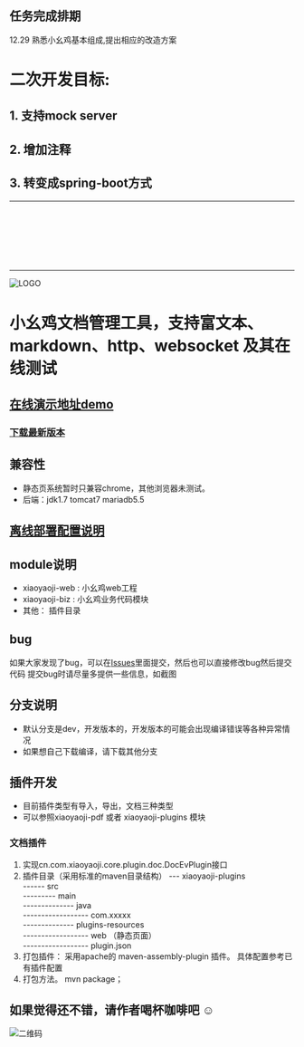 ## 任务完成排期

12.29 熟悉小幺鸡基本组成,提出相应的改造方案



# 二次开发目标:
## 1. 支持mock server
## 2. 增加注释
## 3. 转变成spring-boot方式




---
<br><br><br>
---
---

![LOGO](http://www.xiaoyaoji.cn/assets/img/logo/full.png)
# 小幺鸡文档管理工具，支持富文本、markdown、http、websocket 及其在线测试
## [在线演示地址demo](http://www.xiaoyaoji.cn/project/demo)

### [下载最新版本](https://github.com/zhoujingjie/xiaoyaoji/releases)

## 兼容性
* 静态页系统暂时只兼容chrome，其他浏览器未测试。
* 后端：jdk1.7 tomcat7  mariadb5.5

## [离线部署配置说明](http://www.xiaoyaoji.cn/doc/TxybXPTdx)


## module说明
* xiaoyaoji-web : 小幺鸡web工程
* xiaoyaoji-biz : 小幺鸡业务代码模块
* 其他： 插件目录



## bug
如果大家发现了bug，可以在[Issues](https://github.com/zhoujingjie/xiaoyaoji/issues)里面提交，然后也可以直接修改bug然后提交代码
提交bug时请尽量多提供一些信息，如截图



## 分支说明
* 默认分支是dev，开发版本的，开发版本的可能会出现编译错误等各种异常情况
* 如果想自己下载编译，请下载其他分支



## 插件开发
* 目前插件类型有导入，导出，文档三种类型
* 可以参照xiaoyaoji-pdf 或者 xiaoyaoji-plugins 模块
### 文档插件
1. 实现cn.com.xiaoyaoji.core.plugin.doc.DocEvPlugin接口
2. 插件目录（采用标准的maven目录结构）
 --- xiaoyaoji-plugins  
 ------ src  
 --------- main  
 -------------- java  
 ------------------ com.xxxxx  
 -------------- plugins-resources  
 ------------------ web （静态页面）  
 ------------------ plugin.json  
3. 打包插件： 采用apache的 maven-assembly-plugin 插件。 具体配置参考已有插件配置
4. 打包方法。 mvn package；




## 如果觉得还不错，请作者喝杯咖啡吧 ☺
![二维码](http://f1.xiaoyaoji.cn/donate.webp)

